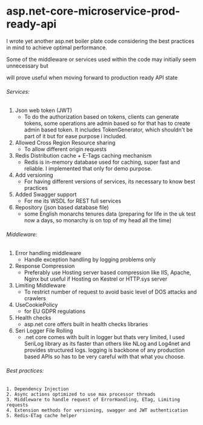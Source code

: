 # asp.net-core-microservice-prod-ready-api
I wrote yet another asp.net boiler plate code considering the best practices in mind to achieve optimal performance.

Some of the middleware or services used within the code may initially seem unnecessary but

will prove useful when moving forward to production ready API state

###### Services:
  1. Json web token (JWT) 
      - To do the authorization based on tokens, clients can generate tokens, some operations are admin based so for that has to 
      create admin based token. It includes TokenGenerator, which shouldn't be part of it but for ease purpose i included. 
  2. Allowed Cross Region Resource sharing
      - To allow different origin requests
  3. Redis Distribution cache + E-Tags caching mechanism
      - Redis is in-memory database used for caching, super fast and reliable. I implemented that only for demo purpose.
  4. Add versioning 
      - For having different versions of services, its necessary to know best practices
  5. Added Swagger support
      - For me its WSDL for REST full services
  6. Repository (json based database file) 
      - some English monarchs tenures data (preparing for life in the uk test now a days, so monarchy is on top of my head all the time)
 
###### Middleware:
  1. Error handling middleware
      - Handle exception handling by logging problems only
  2. Response Compression 
      - Preferably use Hosting server based compression like IIS, Apache, Nginx but useful if Hosting on Kestrel or HTTP.sys server 
  3. Limiting Middleware 
      - To restrict number of request to avoid basic level of DOS attacks and crawlers
  4. UseCookiePolicy 
      - for EU GDPR regulations
  5. Health checks
      - asp.net core offers built in health checks libraries 
  6. Seri Logger File Rolling
      - .net core comes with built in logger but thats very limited, I used SeriLog library as its faster than others like NLog and             Log4net and provides structured logs. logging is backbone of any production based APIs so has to be very careful with that what         you choose.
    
 ###### Best practices: 
    1. Dependency Injection
    2. Async actions optimized to use max processor threads
    3. Middleware to handle request of ErrorHandling, ETag, Limiting requests 
    4. Extension methods for versioning, swagger and JWT authentication
    5. Redis-ETag cache helper 
  
